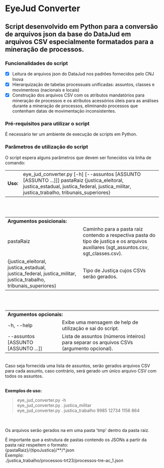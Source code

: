 # EyeJud Converter
## Script desenvolvido em Python para a conversão de arquivos json da base do DataJud em arquivos CSV  especialmente formatados para a mineração de processos.


### Funcionalidades do script

- [x] Leitura de arquivos json do DataJud nos padrões fornecidos pelo CNJ Inova
- [x] Hierarquização de tabelas processuais unificadas: assuntos, classes e movimentoss (nacionais e locais)
- [x] Construção dos arquivos CSV com os atributos mandatórios para mineração de processos e os atributos acessórios úteis para as análises durante a mineração de processos, eliminando processos que contenham datas de movimentação inconsistentes.

### Pré-requisitos para utilizar o script
É necessário ter um ambiente de execução de scripts em Python.

### Parâmetros de utilização do script
O script espera alguns parâmetros que devem ser fonecidos via linha de comando:

<table>
<tr><td><strong>Uso:</strong></td><td>eye_jud_converter.py [-h] [--assuntos [ASSUNTO [ASSUNTO ...]]] pastaRaiz {justica_eleitoral, justica_estadual, justica_federal, justica_militar, justica_trabalho, tribunais_superiores}</td></tr>
</table>
<br />
<br />
<table>
<tr><td colspan="3"><strong>Argumentos posicionais:</strong></td></tr>
<tr><td>pastaRaiz</td><td>Caminho para a pasta raiz contendo a respectiva pasta do tipo de justiça e os arquivos auxiliares (sgt_assuntos.csv, sgt_classes.csv).</td></tr>
<tr><td>{justica_eleitoral, justica_estadual, justica_federal, justica_militar, justica_trabalho, tribunais_superiores}</td><td>Tipo de Justiça cujos CSVs serão gerados.</td></tr>
</table>
<br />
<br />
<table>
<tr><td colspan="3"><strong>Argumentos opcionais:</strong></td></tr>
<tr><td>-h, --help</td><td>Exibe uma mensagem de help de utilização e sai do script.</td></tr>
<tr><td>--assuntos [ASSUNTO [ASSUNTO ...]]</td><td>Lista de assuntos (números inteiros) para separar os arquivos CSVs (argumento opcional).</td></tr>
</table>
<br />
Caso seja fornecida uma lista de assuntos, serão gerados arquivos CSV para cada assunto, caso contrário, será gerado um único arquivo CSV com todos os assuntos.<br />
<br />

<strong>Exemplos de uso:</strong>
> eye_jud_converter.py -h<br />
> eye_jud_converter.py . justica_militar<br />
> eye_jud_converter.py . justica_trabalho 9985 12734 1156 864<br />
<br />
<br />
Os arquivos serão gerados na em uma pasta 'tmp' dentro da pasta raiz.

É importante que a estrutura de pastas contendo os JSONs a partir da pasta raiz respeitem o formato: <br />
{pastaRaiz}/{tipoJustica}/**/*.json<br />
Exemplo:<br />
./justica_trabalho/processos-trt23/processos-tre-ac_1.json<br />